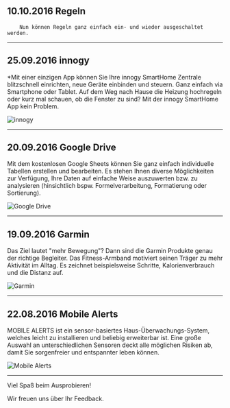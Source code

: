 
## 10.10.2016 Regeln  
   		Nun können Regeln ganz einfach ein- und wieder ausgeschaltet werden.

---

## 25.09.2016 innogy  
  *Mit einer einzigen App können Sie Ihre innogy SmartHome Zentrale blitzschnell einrichten, neue Geräte einbinden und steuern. Ganz einfach via Smartphone oder Tablet. Auf dem Weg nach Hause die Heizung hochregeln oder kurz mal schauen, ob die Fenster zu sind? Mit der innogy SmartHome App kein Problem.

![innogy](https://static.waylay.io/banners/innogy-product.jpg)

------------------------------------------------------

## 20.09.2016	Google Drive  
Mit dem kostenlosen Google Sheets können Sie ganz einfach individuelle Tabellen erstellen und bearbeiten. Es stehen Ihnen diverse Möglichkeiten zur Verfügung, Ihre Daten auf einfache Weise auszuwerten bzw. zu analysieren (hinsichtlich bspw. Formelverarbeitung, Formatierung oder Sortierung).

![Google Drive](https://static.waylay.io/banners/google-drive-intro.png)

------------------------------------------------------

## 19.09.2016	Garmin  
Das Ziel lautet "mehr Bewegung"? Dann sind die Garmin Produkte genau der richtige Begleiter. Das Fitness-Armband motiviert seinen Träger zu mehr Aktivität im Alltag. Es zeichnet beispielsweise Schritte, Kalorienverbrauch und die Distanz auf.

![Garmin](https://static.waylay.io/banners/garmin-intro.png)

------------------------------------------------------

## 22.08.2016	Mobile Alerts  
MOBILE ALERTS ist ein sensor-basiertes Haus-Überwachungs-System, welches leicht zu installieren und beliebig erweiterbar ist. Eine große Auswahl an unterschiedlichen Sensoren deckt alle möglichen Risiken ab, damit Sie sorgenfreier und entspannter leben können.

![Mobile Alerts](https://static.waylay.io/providers/mobile-alerts/mobile_alerts.jpg)

------------------------------------------------------


Viel Spaß beim Ausprobieren!

Wir freuen uns über Ihr Feedback.
